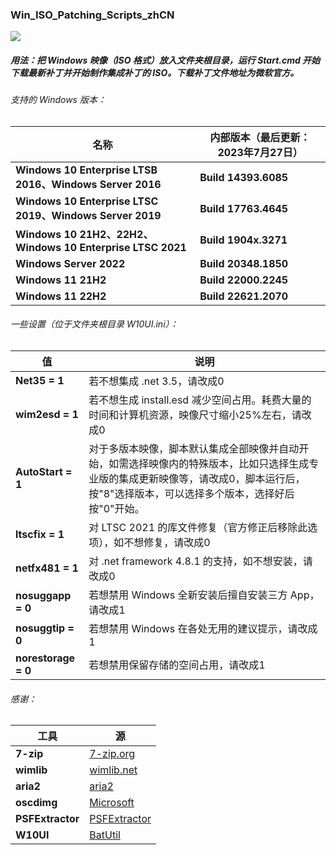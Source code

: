 ### Win_ISO_Patching_Scripts_zhCN

<a href="https://github.com/adavak/Win_ISO_Patching_Scripts_zhCN/releases"><img src="https://img.shields.io/github/v/release/adavak/Win_ISO_Patching_Scripts_zhCN"></a>

##### 用法：把 Windows 映像（ISO 格式）放入文件夹根目录，运行 Start.cmd 开始下载最新补丁并开始制作集成补丁的 ISO。下载补丁文件地址为微软官方。

###### 支持的 Windows 版本：

|名称|内部版本（最后更新：2023年7月27日）|
|---|---|
|**Windows 10 Enterprise LTSB 2016、Windows Server 2016**|**Build 14393.6085**|
|**Windows 10 Enterprise LTSC 2019、Windows Server 2019**|**Build 17763.4645**|
|**Windows 10 21H2、22H2、Windows 10 Enterprise LTSC 2021**|**Build 1904x.3271**|
|**Windows Server 2022**|**Build 20348.1850**|
|**Windows 11 21H2**|**Build 22000.2245**|
|**Windows 11 22H2**|**Build 22621.2070**|

###### 一些设置（位于文件夹根目录 W10UI.ini）：
|值|说明|
|---|---|
|**Net35 = 1**|若不想集成 .net 3.5，请改成0|
|**wim2esd = 1**|若不想生成 install.esd 减少空间占用。耗费大量的时间和计算机资源，映像尺寸缩小25%左右，请改成0|
|**AutoStart = 1**|对于多版本映像，脚本默认集成全部映像并自动开始，如需选择映像内的特殊版本，比如只选择生成专业版的集成更新映像等，请改成0，脚本运行后，按"8"选择版本，可以选择多个版本，选择好后按"0"开始。|
|**ltscfix = 1**|对 LTSC 2021 的库文件修复（官方修正后移除此选项），如不想修复，请改成0|
|**netfx481 = 1**|对 .net framework 4.8.1 的支持，如不想安装，请改成0|
|**nosuggapp = 0**|若想禁用 Windows 全新安装后擅自安装三方 App，请改成1|
|**nosuggtip = 0**|若想禁用 Windows 在各处无用的建议提示，请改成1|
|**norestorage = 0**|若想禁用保留存储的空间占用，请改成1|

###### 感谢：
|工具|源|
|---|---|
|**7-zip**|[7-zip.org](https://www.7-zip.org)|
|**wimlib**|[wimlib.net](https://wimlib.net)|
|**aria2**|[aria2](https://github.com/aria2/aria2)|
|**oscdimg**|[Microsoft](https://learn.microsoft.com/en-us/windows-hardware/manufacture/desktop/oscdimg-command-line-options)|
|**PSFExtractor**|[PSFExtractor](https://github.com/Secant1006/PSFExtractor)|
|**W10UI**|[BatUtil](https://github.com/abbodi1406/BatUtil)|

